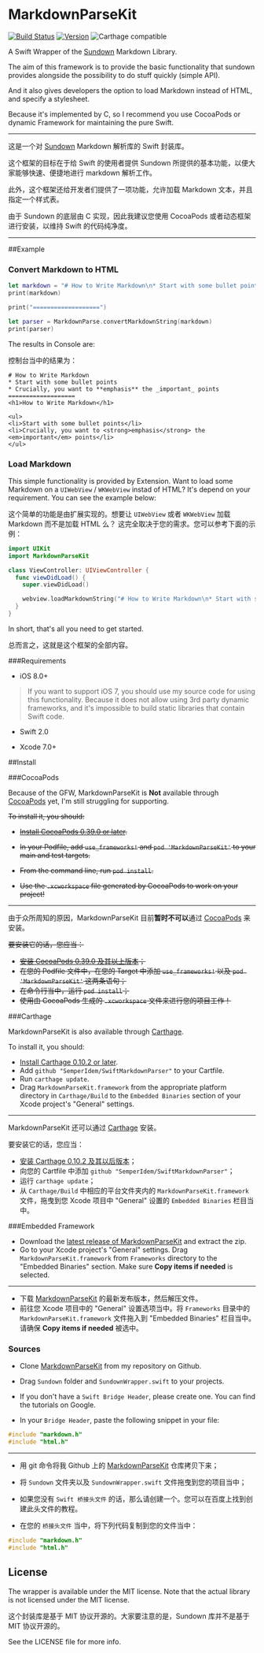 # MarkdownParseKit

[![Build Status](https://travis-ci.org/SemperIdem/SwiftMarkdownParser.svg?branch=master)](https://travis-ci.org/SemperIdem/SwiftMarkdownParser)
[![Version](https://img.shields.io/cocoapods/v/MarkdownParseKit.svg?style=flat)](http://cocoapods.org/pods/MarkdownParseKit)
![Carthage compatible](https://img.shields.io/badge/Carthage-compatible-4BC51D.svg?style=flat)

A Swift Wrapper of the [Sundown](https://github.com/vmg/sundown) Markdown Library.

The aim of this framework is to provide the basic functionality that sundown provides alongside the possibility to do stuff quickly (simple API).

And it also gives developers the option to load Markdown instead of HTML, and specify a stylesheet.

Because it's implemented by C, so I recommend you use CocoaPods or dynamic Framework for maintaining the pure Swift.

----

这是一个对 [Sundown](https://github.com/vmg/sundown) Markdown 解析库的 Swift 封装库。

这个框架的目标在于给 Swift 的使用者提供 Sundown 所提供的基本功能，以便大家能够快速、便捷地进行 markdown 解析工作。

此外，这个框架还给开发者们提供了一项功能，允许加载 Markdown 文本，并且指定一个样式表。

由于 Sundown 的底层由 C 实现，因此我建议您使用 CocoaPods 或者动态框架进行安装，以维持 Swift 的代码纯净度。

----

##Example

### Convert Markdown to HTML

```swift
let markdown = "# How to Write Markdown\n* Start with some bullet points\n* Crucially, you want to **emphasis** the _important_ points"
print(markdown)

print("===================")

let parser = MarkdownParse.convertMarkdownString(markdown)
print(parser)
```

The results in Console are:

控制台当中的结果为：

```
# How to Write Markdown
* Start with some bullet points
* Crucially, you want to **emphasis** the _important_ points
===================
<h1>How to Write Markdown</h1>

<ul>
<li>Start with some bullet points</li>
<li>Crucially, you want to <strong>emphasis</strong> the <em>important</em> points</li>
</ul>
```

### Load Markdown

This simple functionality is provided by Extension. Want to load some Markdown on a `UIWebView` / `WKWebView` instad of HTML? It's depend on your requirement. You can see the example below:

这个简单的功能是由扩展实现的。想要让 `UIWebView` 或者 `WKWebView` 加载 Markdown 而不是加载 HTML 么？ 这完全取决于您的需求。您可以参考下面的示例：

```swift
import UIKit
import MarkdownParseKit

class ViewController: UIViewController {
  func viewDidLoad() {
  	super.viewDidLoad()

    webview.loadMarkdownString("# How to Write Markdown\n* Start with some bullet points\n* Crucially, you want to **emphasis** the _important_ points")
  }
}
```

In short, that's all you need to get started.

总而言之，这就是这个框架的全部内容。

###Requirements

* iOS 8.0+

> If you want to support iOS 7, you should use my source code for using this functionality. Because it does not allow using 3rd party dynamic frameworks, and it's impossible to build static libraries that contain Swift code.

* Swift 2.0

* Xcode 7.0+

##Install

###CocoaPods

Because of the GFW, MarkdownParseKit is **Not** available through [CocoaPods](http://cocoapods.org) yet, I'm still struggling for supporting.

~~To install it, you should:~~ 

* ~~[Install CocoaPods 0.39.0 or later](https://guides.cocoapods.org/using/getting-started.html).~~

* ~~In your Podfile, add `use_frameworks!` and `pod 'MarkdownParseKit'` to your main and test targets.~~

* ~~From the command line, run `pod install`.~~

* ~~Use the `.xcworkspace` file generated by CocoaPods to work on your project!~~

----

由于众所周知的原因，MarkdownParseKit 目前**暂时不可以**通过 [CocoaPods](http://cocoapods.org) 来安装。

~~要安装它的话，您应当：~~

* ~~[安装 CocoaPods 0.39.0 及其以上版本](https://guides.cocoapods.org/using/getting-started.html)；~~
* ~~在您的 Podfile 文件中，在您的 Target 中添加 `use_frameworks!` 以及 `pod 'MarkdownParseKit'` 这两条语句；~~
* ~~在命令行当中，运行 `pod install`；~~
* ~~使用由 CocoaPods 生成的 `.xcworkspace` 文件来进行您的项目工作！~~

###Carthage

MarkdownParseKit is also available through [Carthage](https://github.com/Carthage/Carthage).

To install it, you should:

* [Install Carthage 0.10.2 or later](https://github.com/Carthage/Carthage/releases).
* Add `github "SemperIdem/SwiftMarkdownParser"` to your Cartfile.
* Run `carthage update`.
* Drag `MarkdownParseKit.framework` from the appropriate platform directory in `Carthage/Build` to the `Embedded Binaries` section of your Xcode project's "General" settings.

---

MarkdownParseKit 还可以通过 [Carthage](https://github.com/Carthage/Carthage) 安装。

要安装它的话，您应当：

* [安装 Carthage 0.10.2 及其以后版本](https://github.com/Carthage/Carthage/releases)；
* 向您的 Cartfile 中添加 `github "SemperIdem/SwiftMarkdownParser"`；
* 运行 `carthage update`；
* 从 `Carthage/Build` 中相应的平台文件夹内的 `MarkdownParseKit.framework` 文件，拖曳到您 Xcode 项目中 "General" 设置的 `Embedded Binaries` 栏目当中。

###Embedded Framework

* Download the [latest release of MarkdownParseKit](https://github.com/SemperIdem/SwiftMarkdownParser) and extract the zip.
* Go to your Xcode project's "General" settings. Drag `MarkdownParseKit.framework` from `Frameworks` directory to the "Embedded Binaries" section. Make sure **Copy items if needed** is selected.

----

* 下载 [MarkdownParseKit]() 的最新发布版本，然后解压文件。
* 前往您 Xcode 项目中的 "General" 设置选项当中。将 `Frameworks` 目录中的 `MarkdownParseKit.framework` 文件拖入到 "Embedded Binaries" 栏目当中。请确保 **Copy items if needed** 被选中。

### Sources

* Clone [MarkdownParseKit](https://github.com/SemperIdem/SwiftMarkdownParser) from my repository on Github.

* Drag `Sundown` folder and `SundownWrapper.swift` to your projects.

* If you don't have a `Swift Bridge Header`, please create one. You can find the tutorials on Google.

* In your `Bridge Header`, paste the following snippet in your file:

```c
#include "markdown.h"
#include "html.h"
```

----

* 用 git 命令将我 Github 上的 [MarkdownParseKit](https://github.com/SemperIdem/SwiftMarkdownParser) 仓库拷贝下来；

* 将 `Sundown` 文件夹以及 `SundownWrapper.swift` 文件拖曳到您的项目当中；

* 如果您没有 `Swift 桥接头文件` 的话，那么请创建一个。您可以在百度上找到创建此头文件的教程。

* 在您的 `桥接头文件` 当中，将下列代码复制到您的文件当中：

```c
#include "markdown.h"
#include "html.h"
```

## License

The wrapper is available under the MIT license. Note that the actual library is not licensed under the MIT license.

这个封装库是基于 MIT 协议开源的。大家要注意的是，Sundown 库并不是基于 MIT 协议开源的。

See the LICENSE file for more info.